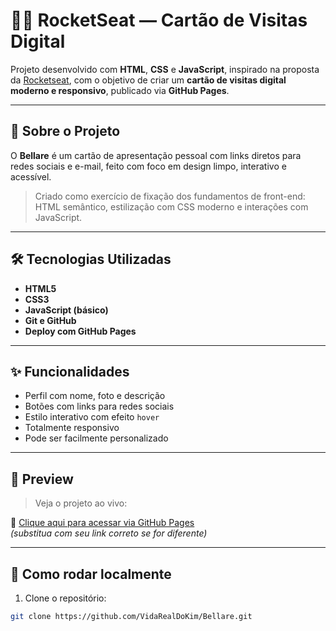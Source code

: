 # 👨‍💻 RocketSeat — Cartão de Visitas Digital

Projeto desenvolvido com **HTML**, **CSS** e **JavaScript**, inspirado na proposta da [Rocketseat](https://rocketseat.com.br), com o objetivo de criar um **cartão de visitas digital moderno e responsivo**, publicado via **GitHub Pages**.

---

## 📘 Sobre o Projeto

O **Bellare** é um cartão de apresentação pessoal com links diretos para redes sociais e e-mail, feito com foco em design limpo, interativo e acessível.

> Criado como exercício de fixação dos fundamentos de front-end: HTML semântico, estilização com CSS moderno e interações com JavaScript.

---

## 🛠️ Tecnologias Utilizadas

- **HTML5**
- **CSS3**
- **JavaScript (básico)**
- **Git e GitHub**
- **Deploy com GitHub Pages**

---

## ✨ Funcionalidades

- Perfil com nome, foto e descrição
- Botões com links para redes sociais
- Estilo interativo com efeito `hover`
- Totalmente responsivo
- Pode ser facilmente personalizado

---

## 📸 Preview

> Veja o projeto ao vivo:

🔗 [Clique aqui para acessar via GitHub Pages](https://vidarealdokim.github.io/Bellare)  
*(substitua com seu link correto se for diferente)*

---

## 🚀 Como rodar localmente

1. Clone o repositório:
```bash
git clone https://github.com/VidaRealDoKim/Bellare.git

